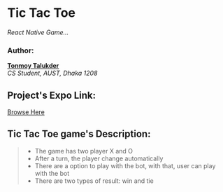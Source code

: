 # Tic Tac Toe

_React Native Game..._

### Author:

**<a href="https://tonmoy-talukder.netlify.app/">Tonmoy Talukder</a>** </br>
_CS Student, AUST, Dhaka 1208_

## Project's Expo Link:

<a href="https://expo.dev/accounts/tonmoytalukder/projects/TicTacToe">Browse Here</a>

## Tic Tac Toe game's Description:

> - The game has two player X and O
> - After a turn, the player change automatically
> - There are a option to play with the bot, with that, user can play with the bot
> - There are two types of result: win and tie

